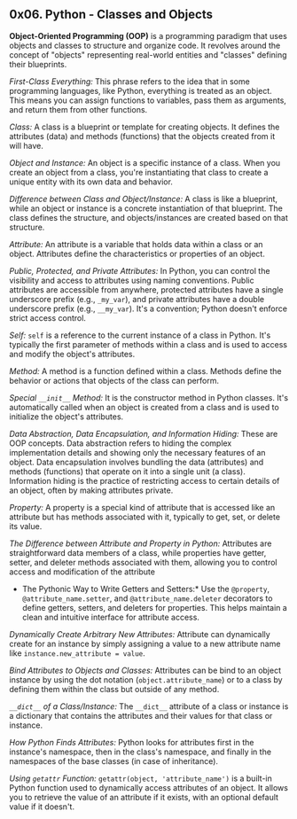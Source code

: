 ## 0x06. Python - Classes and Objects

**Object-Oriented Programming (OOP)** is a programming paradigm that uses objects and classes to structure and organize code. It revolves around the concept of "objects" representing real-world entities and "classes" defining their blueprints.


*First-Class Everything:* This phrase refers to the idea that in some programming languages, like Python, everything is treated as an object. This means you can assign functions to variables, pass them as arguments, and return them from other functions.

*Class:* A class is a blueprint or template for creating objects. It defines the attributes (data) and methods (functions) that the objects created from it will have.

*Object and Instance:* An object is a specific instance of a class. When you create an object from a class, you're instantiating that class to create a unique entity with its own data and behavior.

*Difference between Class and Object/Instance:* A class is like a blueprint, while an object or instance is a concrete instantiation of that blueprint. The class defines the structure, and objects/instances are created based on that structure.

*Attribute:* An attribute is a variable that holds data within a class or an object. Attributes define the characteristics or properties of an object.

*Public, Protected, and Private Attributes:* In Python, you can control the visibility and access to attributes using naming conventions. Public attributes are accessible from anywhere, protected attributes have a single underscore prefix (e.g., `_my_var`), and private attributes have a double underscore prefix (e.g., `__my_var`). It's a convention; Python doesn't enforce strict access control.

*Self:* `self` is a reference to the current instance of a class in Python. It's typically the first parameter of methods within a class and is used to access and modify the object's attributes.

*Method:* A method is a function defined within a class. Methods define the behavior or actions that objects of the class can perform.

*Special `__init__` Method:* It is the constructor method in Python classes. It's automatically called when an object is created from a class and is used to initialize the object's attributes.

*Data Abstraction, Data Encapsulation, and Information Hiding:* These are OOP concepts. Data abstraction refers to hiding the complex implementation details and showing only the necessary features of an object. Data encapsulation involves bundling the data (attributes) and methods (functions) that operate on it into a single unit (a class). Information hiding is the practice of restricting access to certain details of an object, often by making attributes private.

*Property:* A property is a special kind of attribute that is accessed like an attribute but has methods associated with it, typically to get, set, or delete its value.

*The Difference between Attribute and Property in Python:* Attributes are straightforward data members of a class, while properties have getter, setter, and deleter methods associated with them, allowing you to control access and modification of the attribute

* The Pythonic Way to Write Getters and Setters:* Use the `@property`, `@attribute_name.setter`, and `@attribute_name.deleter` decorators to define getters, setters, and deleters for properties. This helps maintain a clean and intuitive interface for attribute access.

*Dynamically Create Arbitrary New Attributes:* Attribute can dynamically create for an instance by simply assigning a value to a new attribute name like `instance.new_attribute = value`.

*Bind Attributes to Objects and Classes:* Attributes can be bind to an object instance by using the dot notation (`object.attribute_name`) or to a class by defining them within the class but outside of any method.

*`__dict__` of a Class/Instance:* The `__dict__` attribute of a class or instance is a dictionary that contains the attributes and their values for that class or instance.

 *How Python Finds Attributes:* Python looks for attributes first in the instance's namespace, then in the class's namespace, and finally in the namespaces of the base classes (in case of inheritance).

*Using `getattr` Function:* `getattr(object, 'attribute_name')` is a built-in Python function used to dynamically access attributes of an object. It allows you to retrieve the value of an attribute if it exists, with an optional default value if it doesn't.
